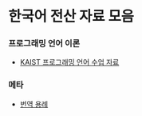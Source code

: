 # 한국어 전산 자료 모음

### 프로그래밍 언어 이론

- [KAIST 프로그래밍 언어 수업 자료](https://hjaem.info/articles/main)

### 메타

- [번역 용례](http://ropas.snu.ac.kr/lib/term/)
